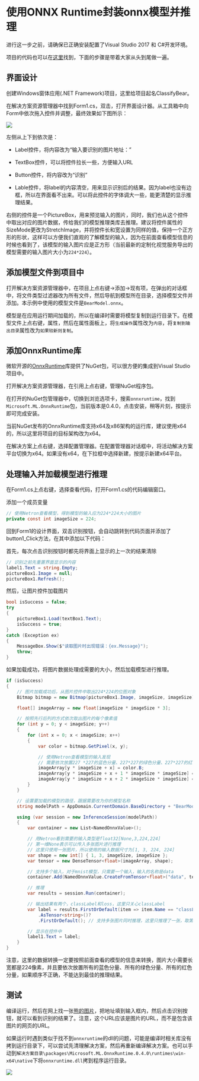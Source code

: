 # 使用ONNX Runtime封装onnx模型并推理

进行这一步之前，请确保已正确安装配置了Visual Studio 2017 和 C#开发环境。

项目的代码也可以在[这里](./src/OnnxWithRuntime)找到，下面的步骤是带着大家从头到尾做一遍。

## 界面设计

创建Windows窗体应用(.NET
    Framework)项目，这里给项目起名ClassifyBear。

在解决方案资源管理器中找到Form1.cs，双击，打开界面设计器。从工具箱中向Form中依次拖入控件并调整，最终效果如下图所示：

![](./media/image11.png)

左侧从上下到依次是：

  - Label控件，将内容改为“输入要识别的图片地址：”

  - TextBox控件，可以将控件拉长一些，方便输入URL

  - Button控件，将内容改为“识别”

  - Lable控件，将label的内容清空，用来显示识别后的结果。因为label也没有边框，所以在界面看不出来。可以将此控件的字体调大一些，能更清楚的显示推理结果。

右侧的控件是一个PictureBox，用来预览输入的图片，同时，我们也从这个控件中取出对应的图片数据，传给我们的模型推理类库去推理。建议将控件属性的SizeMode更改为StretchImage，并将控件长和宽设置为同样的值，保持一个正方形的形状，这样可以方便我们直观的了解模型的输入，因为在前面查看模型信息的时候也看到了，该模型的输入图片应是正方形（当前最新的定制化视觉服务导出的模型需要的输入图片大小为`224*224`）。

## 添加模型文件到项目中

打开解决方案资源管理器中，在项目上点右键->添加->现有项，在弹出的对话框中，将文件类型过滤器改为所有文件，然后导航到模型所在目录，选择模型文件并添加。本示例中使用的模型文件是`BearModel.onnx`。

模型是在应用运行期间加载的，所以在编译时需要将模型复制到运行目录下。在模型文件上点右键，属性，然后在属性面板上，将`生成操作`属性改为`内容`，将`复制到输出目录`属性改为`如果较新则复制`。

## 添加OnnxRuntime库

微软开源的[OnnxRuntime](https://github.com/Microsoft/onnxruntime)库提供了NuGet包，可以很方便的集成到Visual Studio项目中。

打开解决方案资源管理器，在引用上点右键，管理NuGet程序包。

在打开的NuGet包管理器中，切换到浏览选项卡，搜索`onnxruntime`，找到`Microsoft.ML.OnnxRuntime`包，当前版本是0.4.0，点击安装，稍等片刻，按提示即可完成安装。

当前NuGet发布的OnnxRuntime库支持x64及x86架构的运行库，建议使用x64的，所以这里将项目的目标架构改为x64。

在解决方案上点右键，选择配置管理器。在配置管理器对话框中，将活动解决方案平台切换为x64。如果没有x64，在下拉框中选择新建，按提示新建x64平台。

## 处理输入并加载模型进行推理

在Form1.cs上点右键，选择查看代码，打开Form1.cs的代码编辑窗口。

添加一个成员变量
```C#
// 使用Netron查看模型，得到模型的输入应为224*224大小的图片
private const int imageSize = 224;
```

回到Form1的设计界面，双击识别按钮，会自动跳转到代码页面并添加了button1\_Click方法，在其中添加以下代码：

首先，每次点击识别按钮时都先将界面上显示的上一次的结果清除
```C#
// 识别之前先重置界面显示的内容
label1.Text = string.Empty;
pictureBox1.Image = null;
pictureBox1.Refresh();
```

然后，让图片控件加载图片
```C#
bool isSuccess = false;
try
{
    pictureBox1.Load(textBox1.Text);
    isSuccess = true;
}
catch (Exception ex)
{
    MessageBox.Show($"读取图片时出现错误：{ex.Message}");
    throw;
}
```

如果加载成功，将图片数据处理成需要的大小，然后加载模型进行推理。
```C#
if (isSuccess)
{
    // 图片加载成功后，从图片控件中取出224*224的位图对象
    Bitmap bitmap = new Bitmap(pictureBox1.Image, imageSize, imageSize);

    float[] imageArray = new float[imageSize * imageSize * 3];

    // 按照先行后列的方式依次取出图片的每个像素值
    for (int y = 0; y < imageSize; y++)
    {
        for (int x = 0; x < imageSize; x++)
        {
            var color = bitmap.GetPixel(x, y);

            // 使用Netron查看模型的输入发现
            // 需要依次放置227 *227的蓝色分量、227*227的绿色分量、227*227的红色分量
            imageArray[y * imageSize + x] = color.B;
            imageArray[y * imageSize + x + 1 * imageSize * imageSize] = color.G;
            imageArray[y * imageSize + x + 2 * imageSize * imageSize] = color.R;
        }
    }

    // 设置要加载的模型的路径，跟据需要改为你的模型名称
    string modelPath = AppDomain.CurrentDomain.BaseDirectory + "BearModel.onnx";

    using (var session = new InferenceSession(modelPath))
    {
        var container = new List<NamedOnnxValue>();

        // 用Netron看到需要的输入类型是float32[None,3,224,224]
        // 第一维None表示可以传入多张图片进行推理
        // 这里只使用一张图片，所以使用的输入数据尺寸为[1, 3, 224, 224]
        var shape = new int[] { 1, 3, imageSize, imageSize };
        var tensor = new DenseTensor<float>(imageArray, shape);

        // 支持多个输入，对于mnist模型，只需要一个输入，输入的名称是data
        container.Add(NamedOnnxValue.CreateFromTensor<float>("data", tensor));

        // 推理
        var results = session.Run(container);

        // 输出结果有两个，classLabel和loss，这里只关心classLabel
        var label = results.FirstOrDefault(item => item.Name == "classLabel")? // 取出名为classLabel的输出
            .AsTensor<string>()?
            .FirstOrDefault(); // 支持多张图片同时推理，这里只推理了一张，取第一个结果值

        // 显示在控件中
        label1.Text = label;
    }
}
```

注意，这里的数据转换一定要按照前面查看的模型的信息来转换，图片大小需要长宽都是224像素，并且要依次放置所有的蓝色分量、所有的绿色分量、所有的红色分量，如果顺序不正确，不能达到最佳的推理结果。

## 测试

编译运行，然后在网上找一张[熊的图片](https://cdn.pixabay.com/photo/2016/07/27/10/57/bear-1545031_960_720.jpg)，把地址填到输入框内，然后点击识别按钮，就可以看到识别的结果了。注意，这个URL应该是图片的URL，而不是包含该图片的网页的URL。

如果运行时遇到类似于找不到`onnxruntime`的dll的问题，可能是编译时相关库没有拷到运行目录下，可以尝试先清理解决方案，然后再重新编译解决方案。也可以手动到`解决方案目录\packages\Microsoft.ML.OnnxRuntime.0.4.0\runtimes\win-x64\native`下将`onnxruntime.dll`拷到程序运行目录。

![](./media/image22.png)
